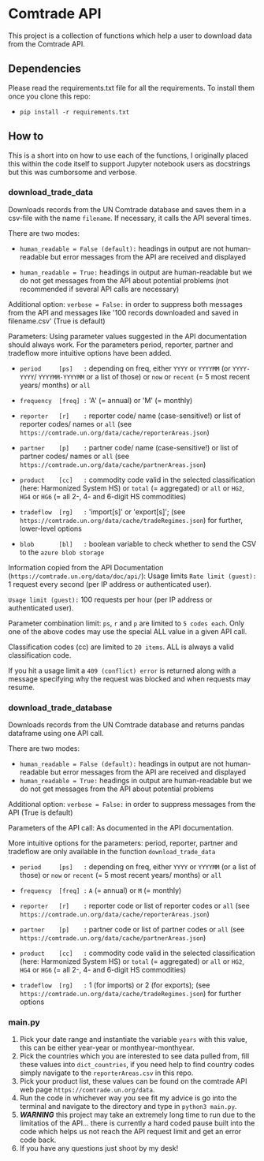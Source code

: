 # Comtrade API

This project is a collection of functions which help a user to download data from the Comtrade API.

## Dependencies

Please read the requirements.txt file for all the requirements. To install them once you clone this repo:

- `pip install -r requirements.txt`

## How to

This is a short into on how to use each of the functions, I originally placed this within the code itself to support Jupyter notebook users as docstrings but this was cumborsome and verbose.

### download_trade_data

Downloads records from the UN Comtrade database and saves them in a csv-file with the name `filename`.
If necessary, it calls the API several times.

There are two modes:

- `human_readable = False (default):`
    headings in output are not human-readable but error messages from the API are received and displayed

- `human_readable = True:`
headings in output are human-readable but we do not get messages from the API about potential problems
(not recommended if several API calls are necessary)

Additional option:
`verbose = False:`
in order to suppress both messages from the API and messages like '100 records downloaded and saved in filename.csv'
(True is default)

Parameters:
Using parameter values suggested in the API documentation should always work.
For the parameters period, reporter, partner and tradeflow more intuitive options have been added.

- `period     [ps]   :` depending on freq, either `YYYY` or `YYYYMM` (or `YYYY-YYYY`/ `YYYYMM-YYYYMM` or a list of those)
or `now` or `recent` (= 5 most recent years/ months) or `all`

- `frequency  [freq] :` 'A' (= annual) or 'M' (= monthly)

- `reporter   [r]    :` reporter code/ name (case-sensitive!) or list of reporter codes/ names or `all`
(see `https://comtrade.un.org/data/cache/reporterAreas.json`)

- `partner    [p]    :` partner code/ name  (case-sensitive!) or list of partner codes/ names or `all`
(see `https://comtrade.un.org/data/cache/partnerAreas.json`)

- `product    [cc]   :` commodity code valid in the selected classification (here: Harmonized System HS) or `total`
(= aggregated) or `all` or `HG2`, `HG4` or `HG6` (= all 2-, 4- and 6-digit HS commodities)

- `tradeflow  [rg]   :` 'import[s]' or 'export[s]';
(see `https://comtrade.un.org/data/cache/tradeRegimes.json`) for further, lower-level options

- `blob       [bl]   :` boolean variable to check whether to send the CSV to the `azure blob storage`

Information copied from the API Documentation (`https://comtrade.un.org/data/doc/api/`):
Usage limits
`Rate limit (guest):` 1 request every second (per IP address or authenticated user).

`Usage limit (guest):` 100 requests per hour (per IP address or authenticated user).

Parameter combination limit: `ps`, `r` and `p` are limited to `5 codes each`.
Only one of the above codes may use the special ALL value in a given API call.

Classification codes (cc) are limited to `20 items`. ALL is always a valid classification code.

If you hit a usage limit a `409 (conflict) error` is returned
along with a message specifying why the request was blocked and when requests may resume.

### download_trade_database

Downloads records from the UN Comtrade database and returns pandas dataframe using one API call.

There are two modes:

- `human_readable = False (default):` headings in output are not human-readable
    but error messages from the API are received and displayed
- `human_readable = True:` headings in output are human-readable
    but we do not get messages from the API about potential problems

Additional option:
    `verbose = False:` in order to suppress messages from the API (True is default)

Parameters of the API call:
As documented in the API documentation.

More intuitive options for the parameters:
period, reporter, partner and tradeflow are only available in the function `download_trade_data`

- `period     [ps]   :` depending on freq, either `YYYY` or `YYYYMM` (or a list of those) or `now` or `recent`
(= 5 most recent years/ months) or `all`

- `frequency  [freq] :` `A` (= annual) or `M` (= monthly)

- `reporter   [r]    :` reporter code or list of reporter codes or `all`
(see `https://comtrade.un.org/data/cache/reporterAreas.json`)

- `partner    [p]    :` partner code or list of partner codes or `all`
(see `https://comtrade.un.org/data/cache/partnerAreas.json`)

- `product    [cc]   :` commodity code valid in the selected classification
(here: Harmonized System HS) or `total` (= aggregated) or `all` or `HG2`, `HG4` or `HG6`
(= all 2-, 4- and 6-digit HS commodities)

- `tradeflow  [rg]   :` 1 (for imports) or 2 (for exports);
(see `https://comtrade.un.org/data/cache/tradeRegimes.json`) for further options

### main.py

1. Pick your date range and instantiate the variable `years` with this value, this can be either year-year or monthyear-monthyear.
2. Pick the countries which you are interested to see data pulled from, fill these values into `dict_countries`, if you need help to find country codes simply navigate to the `reporterAreas.csv` in this repo.
3. Pick your product list, these values can be found on the comtrade API web page `https://comtrade.un.org/data`.
4. Run the code in whichever way you see fit my advice is go into the terminal and navigate to the directory and type in `python3 main.py`.
5. ***WARNING*** this project may take an extremely long time to run due to the limitatios of the API... there is currently a hard coded pause built into the code which helps us not reach the API request limit and get an error code back.
6. If you have any questions just shoot by my desk!
